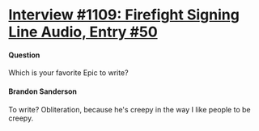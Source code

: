 # [Interview #1109: Firefight Signing Line Audio, Entry #50](https://www.theoryland.com/intvmain.php?i=1109#50)

#### Question

Which is your favorite Epic to write?

#### Brandon Sanderson

To write? Obliteration, because he's creepy in the way I like people to be creepy.

